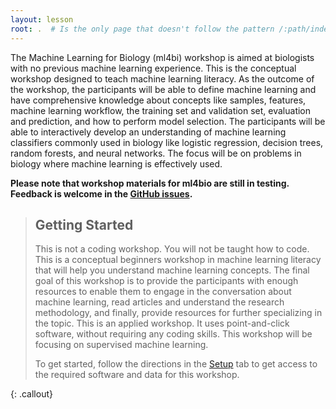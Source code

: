 ```yaml
---
layout: lesson
root: .  # Is the only page that doesn't follow the pattern /:path/index.html
---
```


The Machine Learning for Biology (ml4bi) workshop is aimed at biologists with no previous machine learning experience.
This is the conceptual workshop designed to teach machine learning literacy.
As the outcome of the workshop, the participants will be able to define machine learning and have comprehensive knowledge about concepts like samples, features, machine learning workflow, the training set and validation set, evaluation and prediction, and how to perform model selection.
The participants will be able to interactively develop an understanding of machine learning classifiers commonly used in biology like logistic regression, decision trees, random forests, and neural networks.
The focus will be on problems in biology where machine learning is effectively used. 

**Please note that workshop materials for ml4bio are still in testing.
Feedback is welcome in the [GitHub issues](https://github.com/gitter-lab/ml-bio-workshop/issues).**


> ## Getting Started
>
> This is not a coding workshop. You will not be taught how to code. This is a conceptual beginners workshop in machine learning literacy that will help you understand machine learning concepts. The final goal of this workshop is to provide the participants with enough resources to enable them to engage in the conversation about machine learning, read articles and understand the research methodology, and finally, provide resources for further specializing in the topic. This is an applied workshop. It uses point-and-click software, without requiring any coding skills. This workshop will be focusing on supervised machine learning.
> 
> To get started, follow the directions in the [Setup](setup.html) tab to 
> get access to the required software and data for this workshop.
> 
{: .callout}


